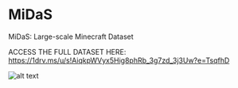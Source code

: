 # MiDaS
MiDaS: Large-scale Minecraft Dataset

ACCESS THE FULL DATASET HERE: https://1drv.ms/u/s!AiqkpWVyx5Hig8phRb_3g7zd_3j3Uw?e=TsqfhD

![alt text](https://github.com/MinecraftDataset/MiDaS/edit/main/Minecraft_Blocks_and_Biomes.png)
